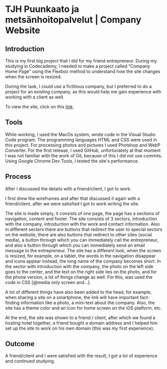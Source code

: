 # TJH Puunkaato ja metsänhoitopalvelut | Company Website

<h2>Introduction</h2>
This is my first big project that I did for my friend entrepreneur. During my studying in Codecademy, I needed to make a project called “Company Home Page” using the Flexbox method to understand how the site changes when the screen is resized.

During the task, I could use a fictitious company, but I preferred to do a project for an existing company, as this would help me gain experience with working with a client as well.

To view the site, click on this <a href="https://inalsur.github.io/tjh-update/">link</a>.

<h2>Tools</h2>
While working, I used the MacOs system, wrote code in the Visual Studio Code program. The programming languages HTML and CSS were used in this project. For processing photos and pictures I used Photshop and WebP Converter. For the first release, I used GitHub, unfortunately at that moment I was not familiar with the work of Git, because of this I did not use commits. Using Google Chrome Dev Tools, I tested the site's performance.

<h2>Process</h2>

After I discussed the details with a friend/client, I got to work.

I first drew the wireframes and after that discussed it again with a friend/client, after we were satisfied I got to work writing the site.

The site is made simply, it consists of one page, the page has a sections of navigation, content and footer. The site consists of 3 sectors, introduction with the company, introduction with the work and contact information. Also in different sectors there are buttons that redirect the user to special sectors on the website, there are also buttons that redirect to other sites (social media), a button through which you can immediately call the entrepreneur, and also a button through which you can immediately send an email message to the entrepreneur. The site has a different look, when the screen is resized, for example, on a tablet, the words in the navigation disappear and icons appear instead, the long name of the company becomes short. In the sector with introduction with the company, the photo on the left side goes to the center, and the text on the right side lies on the photo, and for the phone version, a lot of things change as well. For this, was used the code in CSS [@media only screen and…].

A lot of different things have also been added to the head, for example, when sharing a site on a smartphone, the link will have important fact-finding information like a photo, a mini-text about the company. Also, the site has a theme color and an icon for home screen on the iOS platform, etc.

At the end, the site was shown to a friend / client, after which we found a hosting hotel together, a friend bought a domain address and I helped him set up the site to work on his own domain (this was my first experience).

<h2>Outcome</h2>

A friend/client and I were satisfied with the result, I got a lot of experience and continued studying.
